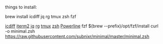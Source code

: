 things to install:

brew install icdiff jq rg tmux zsh fzf

[icdiff](https://github.com/jeffkaufman/icdiff#installation)
[iterm2](https://www.iterm2.com/)
[jq](https://github.com/stedolan/jq/wiki/Installation#with-homebrew)
[rg](https://github.com/BurntSushi/ripgrep#installation)
[tmux](https://medium.com/@jeongwhanchoi/install-tmux-on-osx-and-basics-commands-for-beginners-be22520fd95e)
[zsh](https://github.com/ohmyzsh/ohmyzsh/wiki/Installing-ZSH#macos)
[Powerline](https://github.com/powerline/fonts/blob/master/ProFont/ProFont%20For%20Powerline.ttf)
fzf
$(brew --prefix)/opt/fzf/install
curl -o minimal.zsh https://raw.githubusercontent.com/subnixr/minimal/master/minimal.zsh
